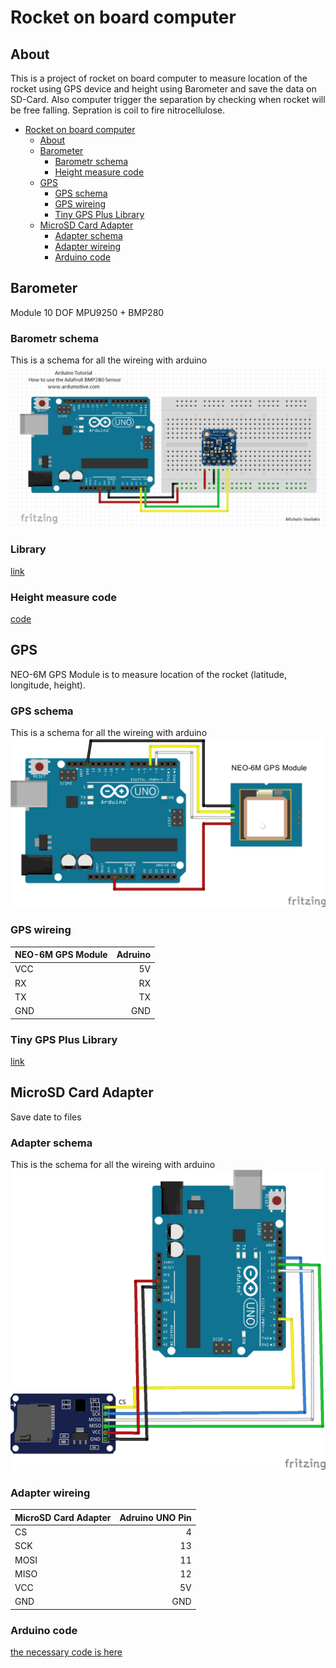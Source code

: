 # Rocket on board computer

## About
This is a project of rocket on board computer to measure location of the rocket using GPS device and height using Barometer and save the data on SD-Card. Also computer trigger the separation by checking when rocket will be free falling. Sepration is coil to fire nitrocellulose.

- [Rocket on board computer](#rocket-on-board-computer)
    * [About](#about)
    * [Barometer](#barometer)
        + [Barometr schema](#barometr-schema)
        + [Height measure code](#height-measure-code)
    * [GPS](#gps)
        + [GPS schema](#gps-schema)
        + [GPS wireing](#gps-wireing)
        + [Tiny GPS Plus Library](#tiny-gps-plus-library)
    * [MicroSD Card Adapter](#microsd-card-adapter)
        + [Adapter schema](#adapter-schema)
        + [Adapter wireing](#adapter-wireing)
        + [Arduino code](#arduino-code-2)

## Barometer
Module 10 DOF MPU9250 + BMP280

### Barometr schema
This is a schema for all the wireing with arduino
![alt text](https://github.com/syrianah/On_Board_Computer/blob/master/Barometer/BMP280_arduino_schema.jpg)

### Library
[link](https://github.com/syrianah/On_Board_Computer/tree/master/Barometer/I2C-Sensor-Lib_iLib)

### Height measure code
[code](https://github.com/syrianah/On_Board_Computer/blob/master/Barometer/miernik_wysokosci_proccesing.ino)

## GPS
NEO-6M GPS Module is to measure location of the rocket (latitude, longitude, height).

### GPS schema
This is a schema for all the wireing with arduino
![alt text](https://github.com/syrianah/On_Board_Computer/blob/master/GPS/NEO_6M_Arduino_schema.png)

### GPS wireing
| NEO-6M GPS Module | Adruino |
|----------------------|----------------:|
|          VCC          |        5V        |
|          RX         |        RX      |
|          TX        |        TX      |
|          GND         |        GND      |

### Tiny GPS Plus Library
[link](https://github.com/mikalhart/TinyGPSPlus/archive/master.zip)

## MicroSD Card Adapter
Save date to files

### Adapter schema
This is the schema for all the wireing with arduino
![alt text](https://github.com/Tyraka/Rocket-test-stand/blob/master/MicroSD%20Card%20Adapter/fritzing_bb.png)

### Adapter wireing
| MicroSD Card Adapter | Adruino UNO Pin |
|----------------------|----------------:|
|          CS          |        4        |
|          SCK         |        13       |
|          MOSI        |        11       |
|          MISO        |        12       |
|          VCC         |        5V       |
|          GND         |        GND      |

### Arduino code
[the necessary code is here](https://github.com/Tyraka/Rocket-test-stand/blob/master/MicroSD%20Card%20Adapter/save_to_file.ino)
